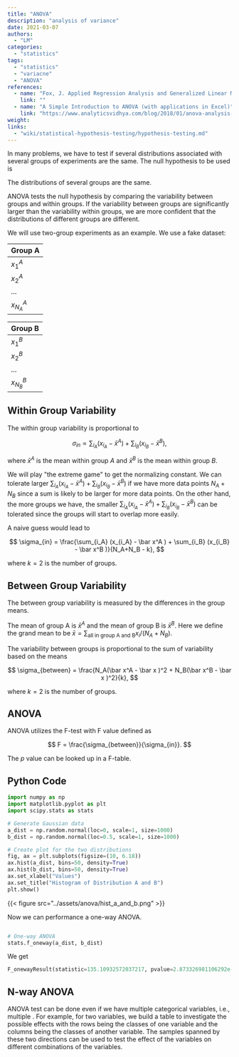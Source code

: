 ```yaml
---
title: "ANOVA"
description: "analysis of variance"
date: 2021-03-07
authors:
  - "LM"
categories:
  - "statistics"
tags:
  - "statistics"
  - "variacne"
  - "ANOVA"
references:
  - name: "Fox, J. Applied Regression Analysis and Generalized Linear Models. (SAGE Publications, 2015)."
    link: ""
  - name: "A Simple Introduction to ANOVA (with applications in Excel)"
    link: "https://www.analyticsvidhya.com/blog/2018/01/anova-analysis-of-variance"
weight:
links:
  - "wiki/statistical-hypothesis-testing/hypothesis-testing.md"
---
```


In many problems, we have to test if several distributions associated with several groups of experiments are the same. The null hypothesis to be used is

The distributions of several groups are the same.

ANOVA tests the null hypothesis by comparing the variability between groups and within groups. If the variability between groups are significantly larger than the variability within groups, we are more confident that the distributions of different groups are different.


We will use two-group experiments as an example. We use a fake dataset:


| Group A     |
| ----------- |
| $x^A_1$     |
| $x^A_2$     |
| ...         |
| $x^A_{N_A}$ |





| Group B     |
| ----------- |
| $x^B_1$     |
| $x^B_2$     |
| ...         |
| $x^B_{N_B}$ |




## Within Group Variability

The within group variability is proportional to

$$
\sigma_{in} \propto \sum_{i_A} (x_{i_A} - \bar x^A ) + \sum_{i_B} (x_{i_B} - \bar x^B ),
$$

where $\bar x^A$ is the mean within group $A$ and $\bar x^B$ is the mean within group $B$.

We will play "the extreme game" to get the normalizing constant. We can tolerate larger $\sum_{i_A} (x_{i_A} - \bar x^A ) + \sum_{i_B} (x_{i_B} - \bar x^B )$ if we have more data points $N_A+N_B$ since a sum is likely to be larger for more data points. On the other hand, the more groups we have, the smaller $\sum_{i_A} (x_{i_A} - \bar x^A ) + \sum_{i_B} (x_{i_B} - \bar x^B )$ can be tolerated since the groups will start to overlap more easily.

A naive guess would lead to

$$
\sigma_{in} = \frac{\sum_{i_A} (x_{i_A} - \bar x^A ) + \sum_{i_B} (x_{i_B} - \bar x^B )}{N_A+N_B - k},
$$

where $k=2$ is the number of groups.


## Between Group Variability


The between group variability is measured by the differences in the group means.

The mean of group A is $\bar x^A$ and the mean of group B is $\bar x^B$. Here we define the grand mean to be $\bar x = \sum_{\text{all in group A and B}} x_i/(N_A+N_B)$.

The variability between groups is proportional to the sum of variability based on the means

$$
\sigma_{between} = \frac{N_A(\bar x^A - \bar x )^2 + N_B(\bar x^B - \bar x )^2}{k},
$$

where $k=2$ is the number of groups.


## ANOVA

ANOVA utilizes the F-test with F value defined as

$$
F = \frac{\sigma_{between}}{\sigma_{in}}.
$$

The $p$ value can be looked up in a F-table.


## Python Code


```python
import numpy as np
import matplotlib.pyplot as plt
import scipy.stats as stats

# Generate Gaussian data
a_dist = np.random.normal(loc=0, scale=1, size=1000)
b_dist = np.random.normal(loc=0.5, scale=1, size=1000)

# Create plot for the two distributions
fig, ax = plt.subplots(figsize=(10, 6.18))
ax.hist(a_dist, bins=50, density=True)
ax.hist(b_dist, bins=50, density=True)
ax.set_xlabel("Values")
ax.set_title("Histogram of Distribution A and B")
plt.show()

```

{{< figure src="../assets/anova/hist_a_and_b.png" >}}


Now we can performance a one-way ANOVA.

```python

# One-way ANOVA
stats.f_oneway(a_dist, b_dist)
```

We get

```python
F_onewayResult(statistic=135.10932572037217, pvalue=2.873326981106292e-30)
```




## N-way ANOVA

ANOVA test can be done even if we have multiple categorical variables, i.e., multiple . For example, for two variables, we build a table to investigate the possible effects with the rows being the classes of one variable and the columns being the classes of another variable. The samples spanned by these two directions can be used to test the effect of the variables on different combinations of the variables.




